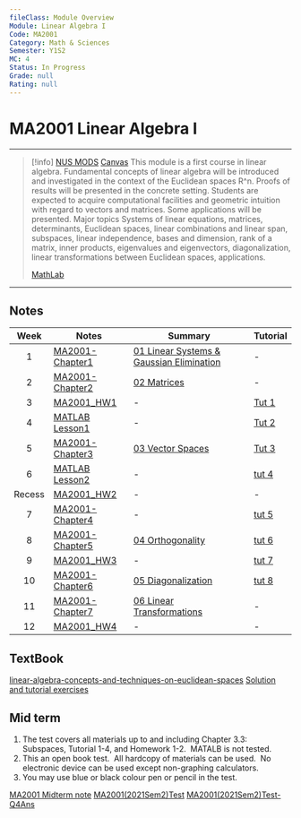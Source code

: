 ```yaml
---
fileClass: Module Overview
Module: Linear Algebra I
Code: MA2001
Category: Math & Sciences
Semester: Y1S2
MC: 4
Status: In Progress
Grade: null
Rating: null
---
```

# MA2001 Linear Algebra I
---
>[!info] [NUS MODS](https://nusmods.com/modules/MA2001/linear-algebra-i) [Canvas]()
>This module is a first course in linear algebra. Fundamental concepts of linear algebra will be introduced and investigated in the context of the Euclidean spaces R^n. Proofs of results will be presented in the concrete setting. Students are expected to acquire computational facilities and geometric intuition with regard to vectors and matrices. Some applications will be presented. Major topics Systems of linear equations, matrices, determinants, Euclidean spaces, linear combinations and linear span, subspaces, linear independence, bases and dimension, rank of a matrix, inner products, eigenvalues and eigenvectors, diagonalization, linear transformations between Euclidean spaces, applications.
> 
>[MathLab](https://matlab.mathworks.com/)

---

## Notes

|  Week  | Notes                   | Summary                                   | Tutorial      |
|:------:| ----------------------- | ----------------------------------------- | ------------- |
|   1    | [MA2001-Chapter1](Notes/MA2001-Chapter1.pdf) | [01 Linear Systems & Gaussian Elimination](Notes/01%20Linear%20Systems%20&%20Gaussian%20Elimination.md) | -             |
|   2    | [MA2001-Chapter2](Notes/MA2001-Chapter2.pdf) | [02 Matrices](Notes/02%20Matrices.md)                              | -             |
|   3    | [MA2001_HW1](HW/MA2001_HW1.md)          | -                                         | [Tut 1](Tutorial/Tut%201.pdf) |
|   4    | [MATLAB Lesson1](Notes/MATLAB%20Lesson1.pdf)  | -                                         | [Tut 2](Tutorial/Tut%202.pdf) |
|   5    | [MA2001-Chapter3](Notes/MA2001-Chapter3.pdf) | [03 Vector Spaces](Notes/03%20Vector%20Spaces.md)                         | [Tut 3](Tutorial/Tut%203.pdf) |
|   6    | [MATLAB Lesson2](Notes/MATLAB%20Lesson2.pdf)  | -                                         | [tut 4](Tutorial/tut%204.pdf) |
| Recess | [MA2001_HW2](HW/MA2001_HW2.md)          | -                                         | -             |
|   7    | [MA2001-Chapter4](Notes/MA2001-Chapter4.pdf) | -                                         | [tut 5](Tutorial/tut%205.pdf) |
|   8    | [MA2001-Chapter5](Notes/MA2001-Chapter5.pdf) | [04 Orthogonality](Notes/04%20Orthogonality.md)                         | [tut 6](Tutorial/tut%206.pdf) |
|   9    | [MA2001_HW3](HW/MA2001_HW3.md)          | -                                         | [tut 7](Tutorial/tut%207.pdf) |
|   10   | [MA2001-Chapter6](Notes/MA2001-Chapter6.pdf) | [05 Diagonalization](Notes/05%20Diagonalization.md)                       | [tut 8](Tutorial/tut%208.pdf) |
|   11   | [MA2001-Chapter7](Notes/MA2001-Chapter7.pdf) | [06 Linear Transformations](Notes/06%20Linear%20Transformations.md)                |  -             |
|   12   | [MA2001_HW4](HW/MA2001_HW4.md)          | -                                         | -              |
 
## TextBook

[linear-algebra-concepts-and-techniques-on-euclidean-spaces](Notes/linear-algebra-concepts-and-techniques-on-euclidean-spaces.pdf)
[Solution and tutorial exercises](https://github.com/zhuangaili/MA1101R)


## Mid term

1.  The test covers all materials up to and including Chapter 3.3: Subspaces, Tutorial 1-4, and Homework 1-2.  MATALB is not tested.
2.  This an open book test.  All hardcopy of materials can be used.  No electronic device can be used except non-graphing calculators.
3.  You may use blue or black colour pen or pencil in the test.

[MA2001 Midterm note](Notes/MA2001%20Midterm%20note.md)
[MA2001(2021Sem2)Test](PastPapers/MA2001(2021Sem2)Test.pdf)
[MA2001(2021Sem2)Test-Q4Ans](PastPapers/MA2001(2021Sem2)Test-Q4Ans.pdf)